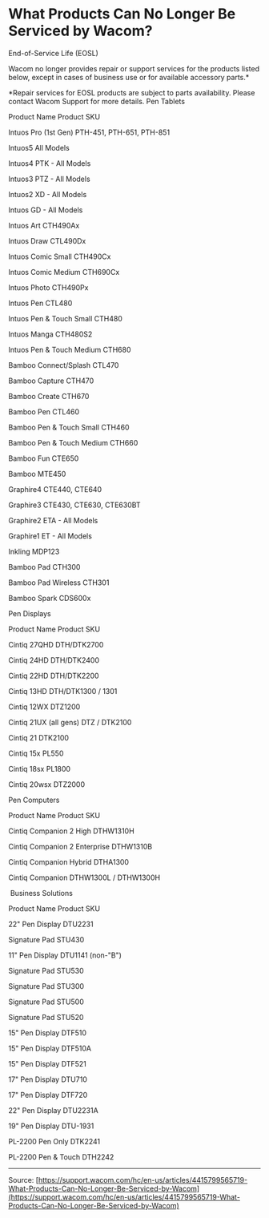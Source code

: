 # What Products Can No Longer Be Serviced by Wacom?

End-of-Service Life (EOSL)


Wacom no longer provides repair or support services for the products listed below, except in cases of business use or for available accessory parts.*


*Repair services for EOSL products are subject to parts availability. Please contact Wacom Support for more details.
Pen Tablets



Product Name
Product SKU


Intuos Pro (1st Gen)
PTH-451, PTH-651, PTH-851


Intuos5
All Models


Intuos4
PTK - All Models


Intuos3
PTZ - All Models


Intuos2
XD - All Models


Intuos
GD - All Models


Intuos Art
CTH490Ax


Intuos Draw
CTL490Dx


Intuos Comic Small
CTH490Cx


Intuos Comic Medium
CTH690Cx


Intuos Photo
CTH490Px


Intuos Pen
CTL480


Intuos Pen & Touch Small
CTH480


Intuos Manga
CTH480S2


Intuos Pen & Touch Medium
CTH680


Bamboo Connect/Splash
CTL470


Bamboo Capture
CTH470


Bamboo Create
CTH670


Bamboo Pen
CTL460


Bamboo Pen & Touch Small
CTH460


Bamboo Pen & Touch Medium
CTH660


Bamboo Fun
CTE650


Bamboo
MTE450


Graphire4
CTE440, CTE640


Graphire3
CTE430, CTE630, CTE630BT


Graphire2
ETA - All Models


Graphire1
ET - All Models


Inkling
MDP123


Bamboo Pad
CTH300


Bamboo Pad Wireless
CTH301


Bamboo Spark
CDS600x



Pen Displays



Product Name
Product SKU


Cintiq 27QHD
DTH/DTK2700


Cintiq 24HD
DTH/DTK2400


Cintiq 22HD
DTH/DTK2200


Cintiq 13HD
DTH/DTK1300 / 1301


Cintiq 12WX
DTZ1200


Cintiq 21UX (all gens)
DTZ / DTK2100


Cintiq 21
DTK2100


Cintiq 15x
PL550


Cintiq 18sx
PL1800


Cintiq 20wsx
DTZ2000



Pen Computers



Product Name
Product SKU


Cintiq Companion 2 High
DTHW1310H


Cintiq Companion 2 Enterprise
DTHW1310B


Cintiq Companion Hybrid
DTHA1300


Cintiq Companion
DTHW1300L / DTHW1300H



 Business Solutions



Product Name
Product SKU


22" Pen Display
DTU2231


Signature Pad
STU430


11" Pen Display
DTU1141 (non-"B")


Signature Pad
STU530


Signature Pad
STU300


Signature Pad
STU500


Signature Pad
STU520


15" Pen Display
DTF510


15" Pen Display
DTF510A


15" Pen Display
DTF521


17" Pen Display
DTU710


17" Pen Display
DTF720


22" Pen Display
DTU2231A


19" Pen Display
DTU-1931


PL-2200 Pen Only
DTK2241


PL-2200 Pen & Touch
DTH2242

---
Source: [https://support.wacom.com/hc/en-us/articles/4415799565719-What-Products-Can-No-Longer-Be-Serviced-by-Wacom](https://support.wacom.com/hc/en-us/articles/4415799565719-What-Products-Can-No-Longer-Be-Serviced-by-Wacom)
